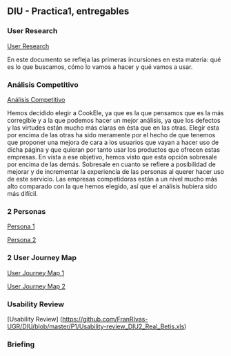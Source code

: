 ## DIU - Practica1, entregables

### User Research
[User Research](https://github.com/FranRIvas-UGR/DIU/blob/master/P1/User_Research_DIU2_Real_Betis.pdf)

En este documento se refleja las primeras incursiones en esta materia: qué es lo que buscamos, cómo lo vamos a hacer y qué vamos a usar.

### Análisis Competitivo

[Análisis Competitivo](https://github.com/FranRIvas-UGR/DIU/blob/master/P1/An%C3%A1lisis_Competitivo_DIU2_Real_Betis.pdf)

Hemos decidido elegir a CookEle, ya que es la que pensamos que es la más corregible y a la que podemos hacer un mejor análisis, ya que los defectos y las virtudes están mucho más claras en ésta que en las otras. Elegir esta por encima de las otras ha sido meramente por el hecho de que tenemos que proponer una mejora de cara a los usuarios que vayan a hacer uso de dicha página y que quieran por tanto usar los productos que ofrecen estas empresas. En vista a ese objetivo, hemos visto que esta opción sobresale por encima de las demás. Sobresale en cuanto se refiere a posibilidad de mejorar y de incrementar la experiencia de las personas al querer hacer uso de este servicio. Las empresas competidoras están a un nivel mucho más alto comparado con la que hemos elegido, así que el análisis hubiera sido más difícil.

### 2 Personas

[Persona 1](https://github.com/FranRIvas-UGR/DIU/blob/master/P1/Persona%20%26%20User%20Journey%20Map%20%232.pdf)

[Persona 2]()

### 2 User Journey Map

[User Journey Map 1](https://github.com/FranRIvas-UGR/DIU/blob/master/P1/Persona%20%26%20User%20Journey%20Map%20%232.pdf)

[User Journey Map 2]()

### Usability Review

[Usability Review] (https://github.com/FranRIvas-UGR/DIU/blob/master/P1/Usability-review_DIU2_Real_Betis.xls)

### Briefing

